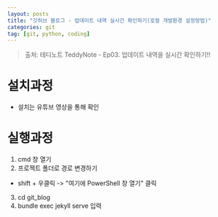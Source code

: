 ```yaml
---
layout: posts
title: "깃허브 블로그 - 업데이트 내역 실시간 확인하기(로컬 개발환경 설정방법)"
categories: git
tag: [git, python, coding]
---
```


> 출처: 테디노트 TeddyNote - Ep03. 업데이트 내역을 실시간 확인하기!!

# 설치과정

- 설치는 유튜브 영상을 통해 확인

# 실행과정

1. cmd 창 열기
2. 프로젝트 폴더로 경로 변경하기

- shift + 우클릭 -> "여기에 PowerShell 창 열기" 클릭

3. cd git_blog
4. bundle exec jekyll serve 입력
